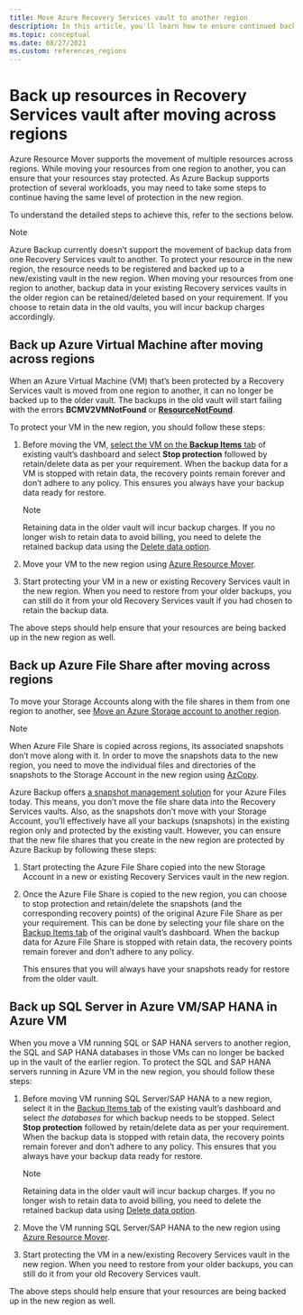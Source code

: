```yaml
---
title: Move Azure Recovery Services vault to another region
description: In this article, you'll learn how to ensure continued backups after moving the resources across regions.
ms.topic: conceptual
ms.date: 08/27/2021
ms.custom: references_regions 
---
```

# Back up resources in Recovery Services vault after moving across regions

Azure Resource Mover supports the movement of multiple resources across regions. While moving your resources from one region to another, you can ensure that your resources stay protected. As Azure Backup supports protection of several workloads, you may need to take some steps to continue having the same level of protection in the new region.

To understand the detailed steps to achieve this, refer to the sections below.

>[!Note]
>Azure Backup currently doesn’t support the movement of backup data from one Recovery Services vault to another. To protect your resource in the new region, the resource needs to be registered and backed up to a new/existing vault in the new region. When moving your resources from one region to another, backup data in your existing Recovery services vaults in the older region can be retained/deleted based on your requirement. If you choose to retain data in the old vaults, you will incur backup charges accordingly.

## Back up Azure Virtual Machine after moving across regions

When an Azure Virtual Machine (VM) that’s been protected by a Recovery Services vault is moved from one region to another, it can no longer be backed up to the older vault. The backups in the old vault will start failing with the errors **BCMV2VMNotFound** or [**ResourceNotFound**](/azure/backup/backup-azure-vms-troubleshoot#320001-resourcenotfound---could-not-perform-the-operation-as-vm-no-longer-exists--400094-bcmv2vmnotfound---the-virtual-machine-doesnt-exist--an-azure-virtual-machine-wasnt-found).

To protect your VM in the new region, you should follow these steps:

1. Before moving the VM, [select the VM on the **Backup Items** tab](/azure/backup/backup-azure-delete-vault#delete-protected-items-in-the-cloud) of existing vault’s dashboard and select **Stop protection** followed by retain/delete data as per your requirement. When the backup data for a VM is stopped with retain data, the recovery points remain forever and don’t adhere to any policy. This ensures you always have your backup data ready for restore.

   >[!Note]
   >Retaining data in the older vault will incur backup charges. If you no longer wish to retain data to avoid billing, you need to delete the retained backup data using the  [Delete data option](/azure/backup/backup-azure-manage-vms#delete-backup-data).

1. Move your VM to the new region using [Azure Resource Mover](/azure/resource-mover/tutorial-move-region-virtual-machines).

1. Start protecting your VM in a new or existing Recovery Services vault in the new region.
   When you need to restore from your older backups, you can still do it from your old Recovery Services vault if you had chosen to retain the backup data. 

The above steps should help ensure that your resources are being backed up in the new region as well.

## Back up Azure File Share after moving across regions

To move your Storage Accounts along with the file shares in them from one region to another, see [Move an Azure Storage account to another region](/azure/storage/common/storage-account-move).

>[!Note]
>When Azure File Share is copied across regions, its associated snapshots don’t move along with it. In order to move the snapshots data to the new region, you need to move the individual files and directories of the snapshots to the Storage Account in the new region using [AzCopy](/azure/storage/common/storage-use-azcopy-files#copy-all-file-shares-directories-and-files-to-another-storage-account).

Azure Backup offers [a snapshot management solution](/azure/backup/backup-afs#discover-file-shares-and-configure-backup) for your Azure Files today. This means, you don’t move the file share data into the Recovery Services vaults. Also, as the snapshots don’t move with your Storage Account, you’ll effectively have all your backups (snapshots) in the existing region only and protected by the existing vault. However, you can ensure that the new file shares that you create in the new region are protected by Azure Backup by following these steps:

1. Start protecting the Azure File Share copied into the new Storage Account in a new or existing Recovery Services vault in the new region.  

1. Once the Azure File Share is copied to the new region, you can choose to stop protection and retain/delete the snapshots (and the corresponding recovery points) of the original Azure File Share as per your requirement. This can be done by selecting your file share on the [Backup Items tab](/azure/backup/backup-azure-delete-vault#delete-protected-items-in-the-cloud) of the original vault’s dashboard. When the backup data for Azure File Share is stopped with retain data, the recovery points remain forever and don’t adhere to any policy.
   
   This ensures that you will always have your snapshots ready for restore from the older vault. 
 
## Back up SQL Server in Azure VM/SAP HANA in Azure VM

When you move a VM running SQL or SAP HANA servers to another region, the SQL and SAP HANA databases in those VMs can no longer be backed up in the vault of the earlier region. To protect the SQL and SAP HANA servers running in Azure VM in the new region, you should follow these steps:
 
1. Before moving VM running SQL Server/SAP HANA to a new region, select it in the [Backup Items tab](/azure/backup/backup-azure-delete-vault#delete-protected-items-in-the-cloud) of the existing vault’s dashboard and select _the databases_ for which backup needs to be stopped. Select **Stop protection** followed by retain/delete data as per your requirement. When the backup data is stopped with retain data, the recovery points remain forever and don’t adhere to any policy. This ensures that you always have your backup data ready for restore.

   >[!Note]
   >Retaining data in the older vault will incur backup charges. If you no longer wish to retain data to avoid billing, you need to delete the retained backup data using [Delete data option](/azure/backup/backup-azure-manage-vms#delete-backup-data).

1. Move the VM running SQL Server/SAP HANA to the new region using [Azure Resource Mover](/azure/resource-mover/tutorial-move-region-virtual-machines).

1. Start protecting the VM in a new/existing Recovery Services vault in the new region. When you need to restore from your older backups, you can still do it from your old Recovery Services vault.
 
The above steps should help ensure that your resources are being backed up in the new region as well.